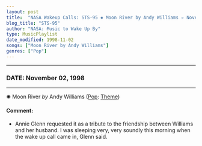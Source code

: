 ```yaml
---
layout: post
title:  "NASA Wakeup Calls: STS-95 ✺ Moon River by Andy Williams ✫ November 02, 1998"
blog_title: "STS-95"
author: "NASA: Music to Wake Up By"
type: MusicPlaylist
date_modified: 1998-11-02
songs: ["Moon River by Andy Williams"]
genres: ["Pop"]
---
```


----
### DATE: November 02, 1998
----
✺ Moon River *by* Andy Williams ([Pop](https://www.discogs.com/genre/Pop): [Theme](https://www.discogs.com/style/Theme)) <a target="blank_" href="https://www.discogs.com/Andy-Williams-Moon-River/release/11998811">
    <i class="fas fa-compact-disc"
       title="Discogs entry for this song"
       alt="Discogs entry for this song"
       style="font-size: 1.1em;"></i></a>
    

#### Comment:
* Annie Glenn requested it as a tribute to the friendship between Williams and her husband. I was sleeping very, very soundly this morning when the wake up call came in, Glenn said.



<br/>
<center>
	<a target="_blank"
	   href="https://twitter.com/intent/tweet?hashtags=Space,NASA,Playlist,NASAWakeupCalls,SpaceProgram&text=🚀 {{ page.author}}, {{ page.title }}. {{ site.url }}{{ page.url }}&via=nasawakeupcalls"><i class="fab fa-twitter" title="Tweet this page" alt="Tweet this page" style="font-size: 1.3em;"></i></a>
	&nbsp; 	<i class="fas fa-user-astronaut" style="font-size: 1.5em;"></i> &nbsp;
    <a id="custom_amazon_link"
       type="amzn" search="#"
       category="popular music">
    <i class="fab fa-amazon" style="font-size: 1.3em;"></i></a>
</center>

<!-- Randomly resolve an individual entry from a song array -->
<script src="/assets/javascript/seedrandom.min.js"></script>
<script>
  var wake_me_up = ["Moon River by Andy Williams"];
  var prng = new Math.seedrandom();
  function randomSong() {
    song = wake_me_up[Math.floor(Math.random() * wake_me_up.length)];
    var amazon_link = document.getElementById("custom_amazon_link");
    amazon_link.setAttribute("search", song);
  }
  window.onload = randomSong();
</script>
